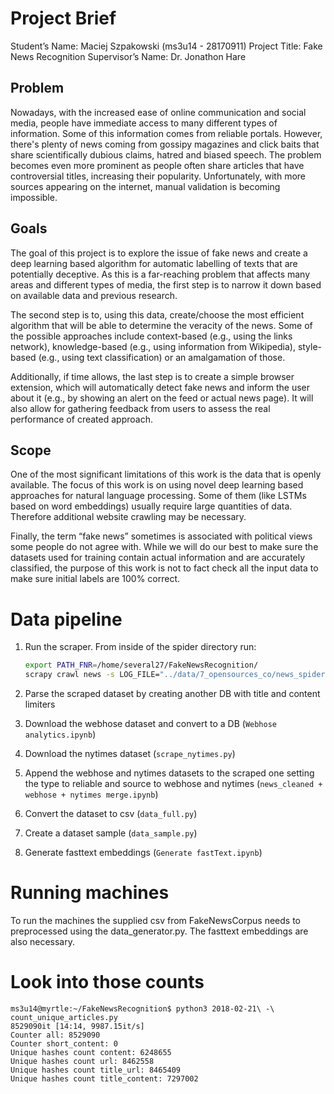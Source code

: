 # Project Brief
Student’s Name: Maciej Szpakowski (ms3u14 - 28170911)
Project Title: Fake News Recognition
Supervisor’s Name: Dr. Jonathon Hare 

## Problem

Nowadays, with the increased ease of online communication and social media, people have immediate access to many different types of information. Some of this information comes from reliable portals. However, there's plenty of news coming from gossipy magazines and click baits that share scientifically dubious claims, hatred and biased speech. The problem becomes even more prominent as people often share articles that have controversial titles, increasing their popularity. Unfortunately, with more sources appearing on the internet, manual validation is becoming impossible. 

## Goals

The goal of this project is to explore the issue of fake news and create a deep learning based algorithm for automatic labelling of texts that are potentially deceptive. As this is a far-reaching problem that affects many areas and different types of media, the first step is to narrow it down based on available data and previous research. 

The second step is to, using this data, create/choose the most efficient algorithm that will be able to determine the veracity of the news. Some of the possible approaches include context-based (e.g., using the links network), knowledge-based (e.g., using information from Wikipedia), style-based (e.g., using text classification) or an amalgamation of those. 

Additionally, if time allows, the last step is to create a simple browser extension, which will automatically detect fake news and inform the user about it (e.g., by showing an alert on the feed or actual news page). It will also allow for gathering feedback from users to assess the real performance of created approach.

## Scope 

One of the most significant limitations of this work is the data that is openly available. The focus of this work is on using novel deep learning based approaches for natural language processing. Some of them (like LSTMs based on word embeddings) usually require large quantities of data. Therefore additional website crawling may be necessary. 

Finally, the term “fake news” sometimes is associated with political views some people do not agree with. While we will do our best to make sure the datasets used for training contain actual information and are accurately classified, the purpose of this work is not to fact check all the input data to make sure initial labels are 100% correct.

# Data pipeline

1. Run the scraper. From inside of the spider directory run:  

    ```bash
    export PATH_FNR=/home/several27/FakeNewsRecognition/
    scrapy crawl news -s LOG_FILE="../data/7_opensources_co/news_spider.log.1" -s JOBDIR="../data/7_opensources_co/news_spider_job_1/"
    ```

2. Parse the scraped dataset by creating another DB with title and content limiters 
2. Download the webhose dataset and convert to a DB (`Webhose analytics.ipynb`) 
3. Download the nytimes dataset (`scrape_nytimes.py`)
4. Append the webhose and nytimes datasets to the scraped one setting the type to reliable and source to webhose and nytimes (`news_cleaned + webhose + nytimes merge.ipynb`)
5. Convert the dataset to csv (`data_full.py`)
6. Create a dataset sample (`data_sample.py`)
7. Generate fasttext embeddings (`Generate fastText.ipynb`)

# Running machines 

To run the machines the supplied csv from FakeNewsCorpus needs to preprocessed using the data_generator.py. The fasttext embeddings are also necessary.

# Look into those counts

    ms3u14@myrtle:~/FakeNewsRecognition$ python3 2018-02-21\ -\ count_unique_articles.py 
    8529090it [14:14, 9987.15it/s] 
    Counter all: 8529090
    Counter short_content: 0
    Unique hashes count content: 6248655
    Unique hashes count url: 8462558
    Unique hashes count title_url: 8465409
    Unique hashes count title_content: 7297002

